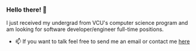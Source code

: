 ### Hello there! 👋
I just received my undergrad from VCU's computer science program and am looking for software developer/engineer full-time positions.

- 📫 If you want to talk feel free to send me an email or contact me [here](https://github.com/saehaana/saehaana/issues)  
<!--
**saehaana/saehaana** is a ✨ _special_ ✨ repository because its `README.md` (this file) appears on your GitHub profile.

Here are some ideas to get you started:

- 🔭 I’m currently working on automating my computer science department's override system and am building a personal website from scratch 
- 🌱 I’m currently learning ...
- 👯 I’m looking to collaborate on ...
- 🤔 I’m looking for help with ...
- 💬 Ask me about ...
- 📫 How to reach me: ...
- 😄 Pronouns: ...
- ⚡ Fun fact: ...
-->

